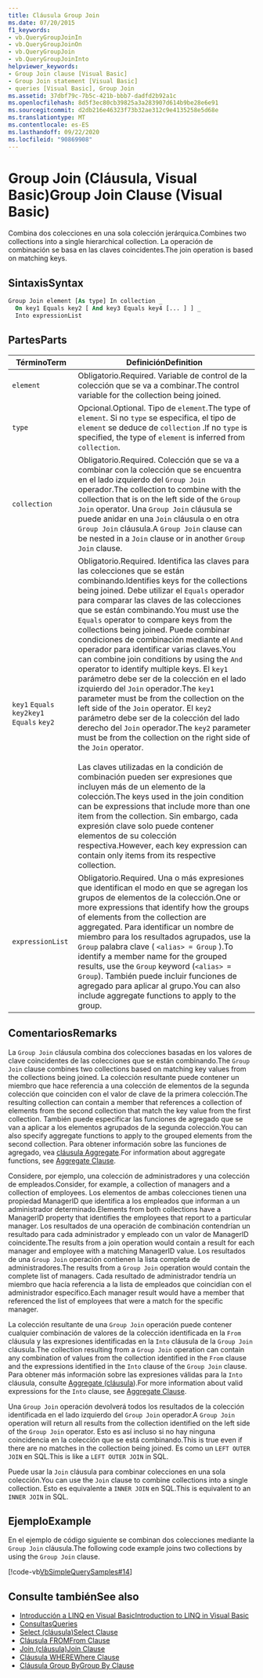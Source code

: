 ```yaml
---
title: Cláusula Group Join
ms.date: 07/20/2015
f1_keywords:
- vb.QueryGroupJoinIn
- vb.QueryGroupJoinOn
- vb.QueryGroupJoin
- vb.QueryGroupJoinInto
helpviewer_keywords:
- Group Join clause [Visual Basic]
- Group Join statement [Visual Basic]
- queries [Visual Basic], Group Join
ms.assetid: 37dbf79c-7b5c-421b-bbb7-dadfd2b92a1c
ms.openlocfilehash: 8d5f3ec80cb39825a3a283907d614b9be28e6e91
ms.sourcegitcommit: d2db216e46323f73b32ae312c9e4135258e5d68e
ms.translationtype: MT
ms.contentlocale: es-ES
ms.lasthandoff: 09/22/2020
ms.locfileid: "90869908"
---
```

# <a name="group-join-clause-visual-basic"></a><span data-ttu-id="65b52-102">Group Join (Cláusula, Visual Basic)</span><span class="sxs-lookup"><span data-stu-id="65b52-102">Group Join Clause (Visual Basic)</span></span>

<span data-ttu-id="65b52-103">Combina dos colecciones en una sola colección jerárquica.</span><span class="sxs-lookup"><span data-stu-id="65b52-103">Combines two collections into a single hierarchical collection.</span></span> <span data-ttu-id="65b52-104">La operación de combinación se basa en las claves coincidentes.</span><span class="sxs-lookup"><span data-stu-id="65b52-104">The join operation is based on matching keys.</span></span>  
  
## <a name="syntax"></a><span data-ttu-id="65b52-105">Sintaxis</span><span class="sxs-lookup"><span data-stu-id="65b52-105">Syntax</span></span>  
  
```vb  
Group Join element [As type] In collection _  
  On key1 Equals key2 [ And key3 Equals key4 [... ] ] _  
  Into expressionList  
```  
  
## <a name="parts"></a><span data-ttu-id="65b52-106">Partes</span><span class="sxs-lookup"><span data-stu-id="65b52-106">Parts</span></span>  
  
|<span data-ttu-id="65b52-107">Término</span><span class="sxs-lookup"><span data-stu-id="65b52-107">Term</span></span>|<span data-ttu-id="65b52-108">Definición</span><span class="sxs-lookup"><span data-stu-id="65b52-108">Definition</span></span>|  
|---|---|  
|`element`|<span data-ttu-id="65b52-109">Obligatorio.</span><span class="sxs-lookup"><span data-stu-id="65b52-109">Required.</span></span> <span data-ttu-id="65b52-110">Variable de control de la colección que se va a combinar.</span><span class="sxs-lookup"><span data-stu-id="65b52-110">The control variable for the collection being joined.</span></span>|  
|`type`|<span data-ttu-id="65b52-111">Opcional.</span><span class="sxs-lookup"><span data-stu-id="65b52-111">Optional.</span></span> <span data-ttu-id="65b52-112">Tipo de `element`.</span><span class="sxs-lookup"><span data-stu-id="65b52-112">The type of `element`.</span></span> <span data-ttu-id="65b52-113">Si no `type` se especifica, el tipo de `element` se deduce de `collection` .</span><span class="sxs-lookup"><span data-stu-id="65b52-113">If no `type` is specified, the type of `element` is inferred from `collection`.</span></span>|  
|`collection`|<span data-ttu-id="65b52-114">Obligatorio.</span><span class="sxs-lookup"><span data-stu-id="65b52-114">Required.</span></span> <span data-ttu-id="65b52-115">Colección que se va a combinar con la colección que se encuentra en el lado izquierdo del `Group Join` operador.</span><span class="sxs-lookup"><span data-stu-id="65b52-115">The collection to combine with the collection that is on the left side of the `Group Join` operator.</span></span> <span data-ttu-id="65b52-116">Una `Group Join` cláusula se puede anidar en una `Join` cláusula o en otra `Group Join` cláusula.</span><span class="sxs-lookup"><span data-stu-id="65b52-116">A `Group Join` clause can be nested in a `Join` clause or in another `Group Join` clause.</span></span>|  
|<span data-ttu-id="65b52-117">`key1` `Equals` `key2`</span><span class="sxs-lookup"><span data-stu-id="65b52-117">`key1` `Equals` `key2`</span></span>|<span data-ttu-id="65b52-118">Obligatorio.</span><span class="sxs-lookup"><span data-stu-id="65b52-118">Required.</span></span> <span data-ttu-id="65b52-119">Identifica las claves para las colecciones que se están combinando.</span><span class="sxs-lookup"><span data-stu-id="65b52-119">Identifies keys for the collections being joined.</span></span> <span data-ttu-id="65b52-120">Debe utilizar el `Equals` operador para comparar las claves de las colecciones que se están combinando.</span><span class="sxs-lookup"><span data-stu-id="65b52-120">You must use the `Equals` operator to compare keys from the collections being joined.</span></span> <span data-ttu-id="65b52-121">Puede combinar condiciones de combinación mediante el `And` operador para identificar varias claves.</span><span class="sxs-lookup"><span data-stu-id="65b52-121">You can combine join conditions by using the `And` operator to identify multiple keys.</span></span> <span data-ttu-id="65b52-122">El `key1` parámetro debe ser de la colección en el lado izquierdo del `Join` operador.</span><span class="sxs-lookup"><span data-stu-id="65b52-122">The `key1` parameter must be from the collection on the left side of the `Join` operator.</span></span> <span data-ttu-id="65b52-123">El `key2` parámetro debe ser de la colección del lado derecho del `Join` operador.</span><span class="sxs-lookup"><span data-stu-id="65b52-123">The `key2` parameter must be from the collection on the right side of the `Join` operator.</span></span><br /><br /> <span data-ttu-id="65b52-124">Las claves utilizadas en la condición de combinación pueden ser expresiones que incluyen más de un elemento de la colección.</span><span class="sxs-lookup"><span data-stu-id="65b52-124">The keys used in the join condition can be expressions that include more than one item from the collection.</span></span> <span data-ttu-id="65b52-125">Sin embargo, cada expresión clave solo puede contener elementos de su colección respectiva.</span><span class="sxs-lookup"><span data-stu-id="65b52-125">However, each key expression can contain only items from its respective collection.</span></span>|  
|`expressionList`|<span data-ttu-id="65b52-126">Obligatorio.</span><span class="sxs-lookup"><span data-stu-id="65b52-126">Required.</span></span> <span data-ttu-id="65b52-127">Una o más expresiones que identifican el modo en que se agregan los grupos de elementos de la colección.</span><span class="sxs-lookup"><span data-stu-id="65b52-127">One or more expressions that identify how the groups of elements from the collection are aggregated.</span></span> <span data-ttu-id="65b52-128">Para identificar un nombre de miembro para los resultados agrupados, use la `Group` palabra clave ( `<alias> = Group` ).</span><span class="sxs-lookup"><span data-stu-id="65b52-128">To identify a member name for the grouped results, use the `Group` keyword (`<alias> = Group`).</span></span> <span data-ttu-id="65b52-129">También puede incluir funciones de agregado para aplicar al grupo.</span><span class="sxs-lookup"><span data-stu-id="65b52-129">You can also include aggregate functions to apply to the group.</span></span>|  
  
## <a name="remarks"></a><span data-ttu-id="65b52-130">Comentarios</span><span class="sxs-lookup"><span data-stu-id="65b52-130">Remarks</span></span>  

 <span data-ttu-id="65b52-131">La `Group Join` cláusula combina dos colecciones basadas en los valores de clave coincidentes de las colecciones que se están combinando.</span><span class="sxs-lookup"><span data-stu-id="65b52-131">The `Group Join` clause combines two collections based on matching key values from the collections being joined.</span></span> <span data-ttu-id="65b52-132">La colección resultante puede contener un miembro que hace referencia a una colección de elementos de la segunda colección que coinciden con el valor de clave de la primera colección.</span><span class="sxs-lookup"><span data-stu-id="65b52-132">The resulting collection can contain a member that references a collection of elements from the second collection that match the key value from the first collection.</span></span> <span data-ttu-id="65b52-133">También puede especificar las funciones de agregado que se van a aplicar a los elementos agrupados de la segunda colección.</span><span class="sxs-lookup"><span data-stu-id="65b52-133">You can also specify aggregate functions to apply to the grouped elements from the second collection.</span></span> <span data-ttu-id="65b52-134">Para obtener información sobre las funciones de agregado, vea [cláusula Aggregate](aggregate-clause.md).</span><span class="sxs-lookup"><span data-stu-id="65b52-134">For information about aggregate functions, see [Aggregate Clause](aggregate-clause.md).</span></span>  
  
 <span data-ttu-id="65b52-135">Considere, por ejemplo, una colección de administradores y una colección de empleados.</span><span class="sxs-lookup"><span data-stu-id="65b52-135">Consider, for example, a collection of managers and a collection of employees.</span></span> <span data-ttu-id="65b52-136">Los elementos de ambas colecciones tienen una propiedad ManagerID que identifica a los empleados que informan a un administrador determinado.</span><span class="sxs-lookup"><span data-stu-id="65b52-136">Elements from both collections have a ManagerID property that identifies the employees that report to a particular manager.</span></span> <span data-ttu-id="65b52-137">Los resultados de una operación de combinación contendrían un resultado para cada administrador y empleado con un valor de ManagerID coincidente.</span><span class="sxs-lookup"><span data-stu-id="65b52-137">The results from a join operation would contain a result for each manager and employee with a matching ManagerID value.</span></span> <span data-ttu-id="65b52-138">Los resultados de una `Group Join` operación contienen la lista completa de administradores.</span><span class="sxs-lookup"><span data-stu-id="65b52-138">The results from a `Group Join` operation would contain the complete list of managers.</span></span> <span data-ttu-id="65b52-139">Cada resultado de administrador tendría un miembro que hacía referencia a la lista de empleados que coincidían con el administrador específico.</span><span class="sxs-lookup"><span data-stu-id="65b52-139">Each manager result would have a member that referenced the list of employees that were a match for the specific manager.</span></span>  
  
 <span data-ttu-id="65b52-140">La colección resultante de una `Group Join` operación puede contener cualquier combinación de valores de la colección identificada en la `From` cláusula y las expresiones identificadas en la `Into` cláusula de la `Group Join` cláusula.</span><span class="sxs-lookup"><span data-stu-id="65b52-140">The collection resulting from a `Group Join` operation can contain any combination of values from the collection identified in the `From` clause and the expressions identified in the `Into` clause of the `Group Join` clause.</span></span> <span data-ttu-id="65b52-141">Para obtener más información sobre las expresiones válidas para la `Into` cláusula, consulte [Aggregate (cláusula](aggregate-clause.md)).</span><span class="sxs-lookup"><span data-stu-id="65b52-141">For more information about valid expressions for the `Into` clause, see [Aggregate Clause](aggregate-clause.md).</span></span>  
  
 <span data-ttu-id="65b52-142">Una `Group Join` operación devolverá todos los resultados de la colección identificada en el lado izquierdo del `Group Join` operador.</span><span class="sxs-lookup"><span data-stu-id="65b52-142">A `Group Join` operation will return all results from the collection identified on the left side of the `Group Join` operator.</span></span> <span data-ttu-id="65b52-143">Esto es así incluso si no hay ninguna coincidencia en la colección que se está combinando.</span><span class="sxs-lookup"><span data-stu-id="65b52-143">This is true even if there are no matches in the collection being joined.</span></span> <span data-ttu-id="65b52-144">Es como un `LEFT OUTER JOIN` en SQL.</span><span class="sxs-lookup"><span data-stu-id="65b52-144">This is like a `LEFT OUTER JOIN` in SQL.</span></span>  
  
 <span data-ttu-id="65b52-145">Puede usar la `Join` cláusula para combinar colecciones en una sola colección.</span><span class="sxs-lookup"><span data-stu-id="65b52-145">You can use the `Join` clause to combine collections into a single collection.</span></span> <span data-ttu-id="65b52-146">Esto es equivalente a `INNER JOIN` en SQL.</span><span class="sxs-lookup"><span data-stu-id="65b52-146">This is equivalent to an `INNER JOIN` in SQL.</span></span>  
  
## <a name="example"></a><span data-ttu-id="65b52-147">Ejemplo</span><span class="sxs-lookup"><span data-stu-id="65b52-147">Example</span></span>  

 <span data-ttu-id="65b52-148">En el ejemplo de código siguiente se combinan dos colecciones mediante la `Group Join` cláusula.</span><span class="sxs-lookup"><span data-stu-id="65b52-148">The following code example joins two collections by using the `Group Join` clause.</span></span>  
  
 [!code-vb[VbSimpleQuerySamples#14](~/samples/snippets/visualbasic/VS_Snippets_VBCSharp/VbSimpleQuerySamples/VB/QuerySamples1.vb#14)]  
  
## <a name="see-also"></a><span data-ttu-id="65b52-149">Consulte también</span><span class="sxs-lookup"><span data-stu-id="65b52-149">See also</span></span>

- [<span data-ttu-id="65b52-150">Introducción a LINQ en Visual Basic</span><span class="sxs-lookup"><span data-stu-id="65b52-150">Introduction to LINQ in Visual Basic</span></span>](../../programming-guide/language-features/linq/introduction-to-linq.md)
- [<span data-ttu-id="65b52-151">Consultas</span><span class="sxs-lookup"><span data-stu-id="65b52-151">Queries</span></span>](index.md)
- [<span data-ttu-id="65b52-152">Select (cláusula)</span><span class="sxs-lookup"><span data-stu-id="65b52-152">Select Clause</span></span>](select-clause.md)
- [<span data-ttu-id="65b52-153">Cláusula FROM</span><span class="sxs-lookup"><span data-stu-id="65b52-153">From Clause</span></span>](from-clause.md)
- [<span data-ttu-id="65b52-154">Join (cláusula)</span><span class="sxs-lookup"><span data-stu-id="65b52-154">Join Clause</span></span>](join-clause.md)
- [<span data-ttu-id="65b52-155">Cláusula WHERE</span><span class="sxs-lookup"><span data-stu-id="65b52-155">Where Clause</span></span>](where-clause.md)
- [<span data-ttu-id="65b52-156">Cláusula Group By</span><span class="sxs-lookup"><span data-stu-id="65b52-156">Group By Clause</span></span>](group-by-clause.md)
